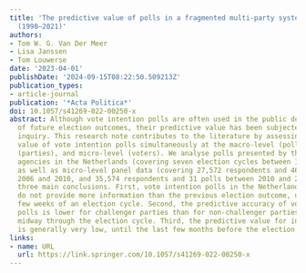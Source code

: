 ```yaml
---
title: 'The predictive value of polls in a fragmented multi-party system: the Netherlands
  (1998–2021)'
authors:
- Tom W. G. Van Der Meer
- Lisa Janssen
- Tom Louwerse
date: '2023-04-01'
publishDate: '2024-09-15T08:22:50.509213Z'
publication_types:
- article-journal
publication: '*Acta Politica*'
doi: 10.1057/s41269-022-00250-x
abstract: Although vote intention polls are often used in the public debate as forecasts
  of future election outcomes, their predictive value has been subjected to scholarly
  inquiry. This research note contributes to the literature by assessing the predictive
  value of vote intention polls simultaneously at the macro-level (polls), meso-level
  (parties), and micro-level (voters). We analyse polls presented by the main polling
  agencies in the Netherlands (covering seven election cycles between 1998 and 2021),
  as well as micro-level panel data (covering 27,572 respondents and 46 polls between
  2006 and 2010, and 35,574 respondents and 31 polls between 2010 and 2012). We reach
  three main conclusions. First, vote intention polls in the Netherlands generally
  do not provide more information than the previous election outcome, until the last
  few weeks of an election cycle. Second, the predictive accuracy of vote intention
  polls is lower for challenger parties than for non-challenger parties, particularly
  midway through the election cycle. Third, the predictive value for individual voters
  is generally very low, until the last few months before the election.
links:
- name: URL
  url: https://link.springer.com/10.1057/s41269-022-00250-x
---
```

